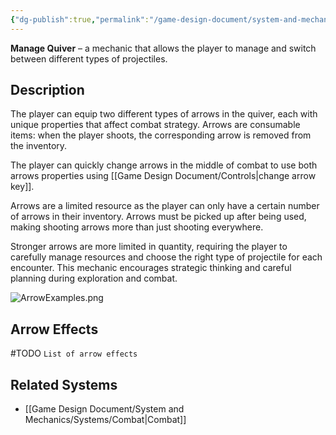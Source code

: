 ```yaml
---
{"dg-publish":true,"permalink":"/game-design-document/system-and-mechanics/mechanincs/combat/manage-quiver/"}
---
```


**Manage Quiver** – a mechanic that allows the player to manage and switch between different types of projectiles.
## Description
The player can equip two different types of arrows in the quiver, each with unique properties that affect combat strategy. Arrows are consumable items: when the player shoots, the corresponding arrow is removed from the inventory. 

The player can quickly change arrows in the middle of combat to use both arrows properties using [[Game Design Document/Controls\|change arrow key]].

Arrows are a limited resource as the player can only have a certain number of arrows in their inventory. Arrows must be picked up after being used, making shooting arrows more than just shooting everywhere. 

Stronger arrows are more limited in quantity, requiring the player to carefully manage resources and choose the right type of projectile for each encounter. This mechanic encourages strategic thinking and careful planning during exploration and combat.

![ArrowExamples.png](/img/user/Game%20Design%20Document/Images/Examples/ArrowExamples.png)
## Arrow Effects

#TODO `List of arrow effects`

## Related Systems
- [[Game Design Document/System and Mechanics/Systems/Combat\|Combat]]
